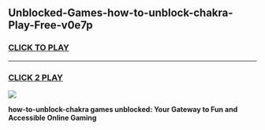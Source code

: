 
## Unblocked-Games-how-to-unblock-chakra-Play-Free-v0e7p
<h3>
<a href="https://premium76.site?title=how-to-unblock-chakra&ref=21A">CLICK TO PLAY</a></h3>
<hr>

<h3>
<a href="https://premium76.site?title=how-to-unblock-chakra&ref=21A">CLICK 2 PLAY</a>
  
</h3>

<a href="https://premium76.site?title=how-to-unblock-chakra&ref=21A"><img src="https://clearcache.store/games.png"></a>


**how-to-unblock-chakra games unblocked: Your Gateway to Fun and Accessible Online Gaming**
